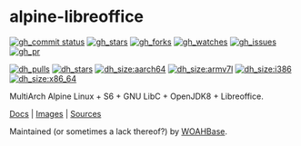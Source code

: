 # alpine-libreoffice

[![gh_commit status][201]][151]
[![gh_stars][202]][152]
[![gh_forks][203]][153]
[![gh_watches][204]][154]
[![gh_issues][216]][166]
[![gh_pr][217]][167]

[![dh_pulls][205]][155]
[![dh_stars][206]][156]
[![dh_size:aarch64][208]][158]
[![dh_size:armv7l][209]][159]
[![dh_size:i386][211]][161]
[![dh_size:x86_64][207]][157]
<!--[![dh_size:armhf][210]][160]-->
<!--[![dh_size:loong64][212]][162]-->
<!--[![dh_size:ppc64le][213]][163]-->
<!--[![dh_size:riscv64][214]][164]-->
<!--[![dh_size:s390x][215]][165]-->

MultiArch Alpine Linux + S6 + GNU LibC + OpenJDK8 + Libreoffice.

[Docs][112] | [Images][155] | [Sources][151]

Maintained (or sometimes a lack thereof?) by [WOAHBase][110].

[110]: https://woahbase.online/
[112]: https://woahbase.online/images/alpine-libreoffice/

[151]: https://github.com/woahbase/alpine-libreoffice
[152]: https://github.com/woahbase/alpine-libreoffice/stargazers
[153]: https://github.com/woahbase/alpine-libreoffice/network/members
[154]: https://github.com/woahbase/alpine-libreoffice/watchers
[155]: https://hub.docker.com/r/woahbase/alpine-libreoffice
[156]: https://hub.docker.com/r/woahbase/alpine-libreoffice
[157]: https://hub.docker.com/r/woahbase/alpine-libreoffice/tags?name=x86_64&ordering=last_updated
[158]: https://hub.docker.com/r/woahbase/alpine-libreoffice/tags?name=aarch64&ordering=last_updated
[159]: https://hub.docker.com/r/woahbase/alpine-libreoffice/tags?name=armv7l&ordering=last_updated
[160]: https://hub.docker.com/r/woahbase/alpine-libreoffice/tags?name=armhf&ordering=last_updated
[161]: https://hub.docker.com/r/woahbase/alpine-libreoffice/tags?name=i386&ordering=last_updated
[162]: https://hub.docker.com/r/woahbase/alpine-libreoffice/tags?name=loong64&ordering=last_updated
[163]: https://hub.docker.com/r/woahbase/alpine-libreoffice/tags?name=ppc64le&ordering=last_updated
[164]: https://hub.docker.com/r/woahbase/alpine-libreoffice/tags?name=riscv64&ordering=last_updated
[165]: https://hub.docker.com/r/woahbase/alpine-libreoffice/tags?name=s390x&ordering=last_updated
[166]: https://github.com/woahbase/alpine-libreoffice/issues
[167]: https://github.com/woahbase/alpine-libreoffice/pulls

[201]: https://img.shields.io/github/last-commit/woahbase/alpine-libreoffice?color=brightgreen&style=flat-square&logo=github
[202]: https://img.shields.io/github/stars/woahbase/alpine-libreoffice?color=brightgreen&style=flat-square&logo=github
[203]: https://img.shields.io/github/forks/woahbase/alpine-libreoffice?color=brightgreen&style=flat-square&logo=github
[204]: https://img.shields.io/github/watchers/woahbase/alpine-libreoffice?color=brightgreen&style=flat-square&logo=github
[205]: https://img.shields.io/docker/pulls/woahbase/alpine-libreoffice?color=brightgreen&style=flat-square&logo=docker&label=pulls
[206]: https://img.shields.io/docker/stars/woahbase/alpine-libreoffice?color=brightgreen&style=flat-square&logo=docker&label=stars
[207]: https://img.shields.io/docker/image-size/woahbase/alpine-libreoffice/x86_64?label=x86_64&color=brightgreen&style=flat-square&logo=docker
[208]: https://img.shields.io/docker/image-size/woahbase/alpine-libreoffice/aarch64?label=aarch64&color=brightgreen&style=flat-square&logo=docker
[209]: https://img.shields.io/docker/image-size/woahbase/alpine-libreoffice/armv7l?label=armv7l&color=brightgreen&style=flat-square&logo=docker
[210]: https://img.shields.io/docker/image-size/woahbase/alpine-libreoffice/armhf?label=armhf&color=brightgreen&style=flat-square&logo=docker
[211]: https://img.shields.io/docker/image-size/woahbase/alpine-libreoffice/i386?label=i386&color=brightgreen&style=flat-square&logo=docker
[212]: https://img.shields.io/docker/image-size/woahbase/alpine-libreoffice/loong64?label=loong64&color=brightgreen&style=flat-square&logo=docker
[213]: https://img.shields.io/docker/image-size/woahbase/alpine-libreoffice/ppc64le?label=ppc64le&color=brightgreen&style=flat-square&logo=docker
[214]: https://img.shields.io/docker/image-size/woahbase/alpine-libreoffice/riscv64?label=riscv64&color=brightgreen&style=flat-square&logo=docker
[215]: https://img.shields.io/docker/image-size/woahbase/alpine-libreoffice/s390x?label=s390x&color=brightgreen&style=flat-square&logo=docker
[216]: https://img.shields.io/github/issues/woahbase/alpine-libreoffice?color=brightgreen&style=flat-square&logo=github
[217]: https://img.shields.io/github/issues-pr/woahbase/alpine-libreoffice?color=brightgreen&style=flat-square&logo=github
